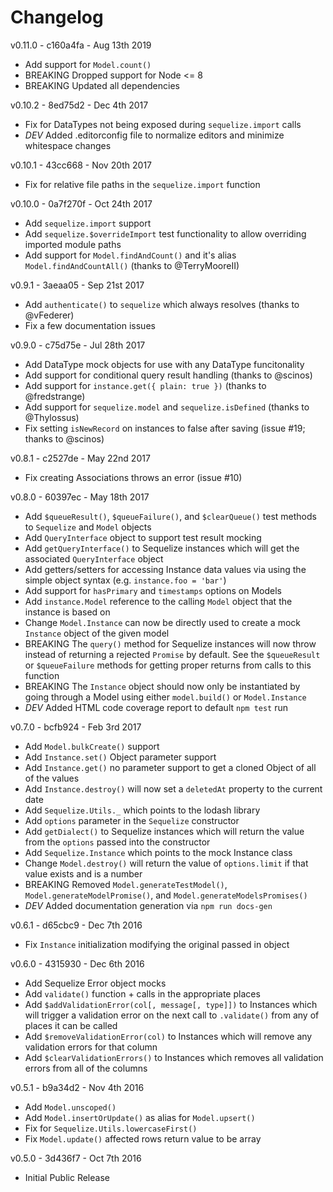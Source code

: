 # Changelog

v0.11.0 - c160a4fa - Aug 13th 2019
  * Add support for `Model.count()`
  * BREAKING Dropped support for Node <= 8
  * BREAKING Updated all dependencies

v0.10.2 - 8ed75d2 - Dec 4th 2017
  * Fix for DataTypes not being exposed during `sequelize.import` calls
  * *DEV* Added .editorconfig file to normalize editors and minimize whitespace changes

v0.10.1 - 43cc668 - Nov 20th 2017
  * Fix for relative file paths in the `sequelize.import` function

v0.10.0 - 0a7f270f - Oct 24th 2017
  * Add `sequelize.import` support
  * Add `sequelize.$overrideImport` test functionality to allow overriding imported module paths
  * Add support for `Model.findAndCount()` and it's alias `Model.findAndCountAll()` (thanks to @TerryMooreII)

v0.9.1 - 3aeaa05 - Sep 21st 2017
  * Add `authenticate()` to `sequelize` which always resolves (thanks to @vFederer)
  * Fix a few documentation issues

v0.9.0 - c75d75e - Jul 28th 2017
  * Add DataType mock objects for use with any DataType funcitonality
  * Add support for conditional query result handling (thanks to @scinos)
  * Add support for `instance.get({ plain: true })` (thanks to @fredstrange)
  * Add support for `sequelize.model` and `sequelize.isDefined` (thanks to @Thylossus)
  * Fix setting `isNewRecord` on instances to false after saving (issue #19; thanks to @scinos)

v0.8.1 - c2527de - May 22nd 2017
  * Fix creating Associations throws an error (issue #10)

v0.8.0 - 60397ec - May 18th 2017
  * Add `$queueResult()`, `$queueFailure()`, and `$clearQueue()` test methods to `Sequelize` and `Model` objects
  * Add `QueryInterface` object to support test result mocking
  * Add `getQueryInterface()` to Sequelize instances which will get the associated `QueryInterface` object
  * Add getters/setters for accessing Instance data values via using the simple object syntax (e.g. `instance.foo = 'bar'`)
  * Add support for `hasPrimary` and `timestamps` options on Models
  * Add `instance.Model` reference to the calling `Model` object that the instance is based on
  * Change `Model.Instance` can now be directly used to create a mock `Instance` object of the given model
  * BREAKING The `query()` method for Sequelize instances will now throw instead of returning a rejected `Promise` by default. See the `$queueResult` or `$queueFailure` methods for getting proper returns from calls to this function
  * BREAKING The `Instance` object should now only be instantiated by going through a Model using either `model.build()` or `Model.Instance`
  * *DEV* Added HTML code coverage report to default `npm test` run

v0.7.0 - bcfb924 - Feb 3rd 2017
  * Add `Model.bulkCreate()` support
  * Add `Instance.set()` Object parameter support
  * Add `Instance.get()` no parameter support to get a cloned Object of all of the values
  * Add `Instance.destroy()` will now set a `deletedAt` property to the current date
  * Add `Sequelize.Utils._` which points to the lodash library
  * Add `options` parameter in the `Sequelize` constructor
  * Add `getDialect()` to Sequelize instances which will return the value from the `options` passed into the constructor
  * Add `Sequelize.Instance` which points to the mock Instance class
  * Change `Model.destroy()` will return the value of `options.limit` if that value exists and is a number
  * BREAKING Removed `Model.generateTestModel()`, `Model.generateModelPromise()`, and `Model.generateModelsPromises()`
  * *DEV* Added documentation generation via `npm run docs-gen`

v0.6.1 - d65cbc9 - Dec 7th 2016
  * Fix `Instance` initialization modifying the original passed in object

v0.6.0 - 4315930 - Dec 6th 2016
  * Add Sequelize Error object mocks
  * Add `validate()` function + calls in the appropriate places
  * Add `$addValidationError(col[, message[, type]])` to Instances which will trigger a validation error on the next call to `.validate()` from any of places it can be called
  * Add `$removeValidationError(col)` to Instances which will remove any validation errors for that column
  * Add `$clearValidationErrors()` to Instances which removes all validation errors from all of the columns

v0.5.1 - b9a34d2 - Nov 4th 2016
  * Add `Model.unscoped()`
  * Add `Model.insertOrUpdate()` as alias for `Model.upsert()`
  * Fix for `Sequelize.Utils.lowercaseFirst()`
  * Fix `Model.update()` affected rows return value to be array

v0.5.0 - 3d436f7 - Oct 7th 2016
  * Initial Public Release
